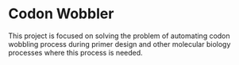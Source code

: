 # Codon Wobbler

This project is focused on solving the problem of automating codon wobbling
process during primer design and other molecular biology processes where
this process is needed.
